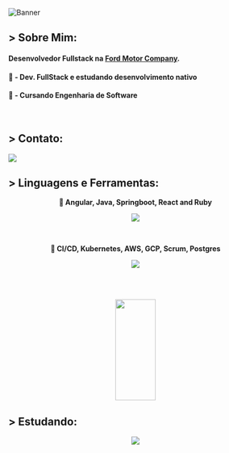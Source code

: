 ![Banner](https://cdnb.artstation.com/p/assets/images/images/036/125/405/original/igor-freitas-mesa.gif?1616779562)

## > Sobre Mim: 
#### Desenvolvedor Fullstack na <a href="https://www.ford.com.br/">Ford Motor Company</a>.
#### 💾 - Dev. FullStack e estudando desenvolvimento nativo
#### 📓 - Cursando Engenharia de Software
<br>

## > Contato:
<a href="mailto:DevLuizHBarros@proton.me"><code><img src="https://img.shields.io/badge/Proton Mail-6D4AFF?style=for-the-badge&logo=ProtonMail&logoColor=white"></a></code>

## > Linguagens e Ferramentas:
<p aling='center'>

</p>
<p align='center'>
  <strong>📖 Angular, Java, Springboot, React and Ruby</strong>
  <br>
  <div align='center'>
    <img src="https://skillicons.dev/icons?i=java,spring,js,ts,angular,react,next,tailwindcss,sass,ruby,bootstrap,nodejs,postgresql&perline=5"/>
    <br>
  </div>
</p>

<br>

<p align='center'>
  <strong>📖 CI/CD, Kubernetes, AWS, GCP, Scrum, Postgres</strong>
  <br>
  <div align='center'>
    <img src="https://skillicons.dev/icons?i=kubernetes,aws,gcp,postgres,sqlite&perline=5"/>
    <br>
    <br>
  </div>
</p>
<br>
<p align='center'>
  <img width="40%" height="200px" src="https://github-readme-stats.vercel.app/api/top-langs/?username=Tr0ya7&layout=compact&hide_border=true&theme=radical&langs_count=6&border_radius=8" />
</p>

## > Estudando:
<p align='center'>
  <code><img src="https://img.shields.io/badge/React Native-3f444f?style=for-the-badge&logo=react&logoColor=blue"></code>
</p>

